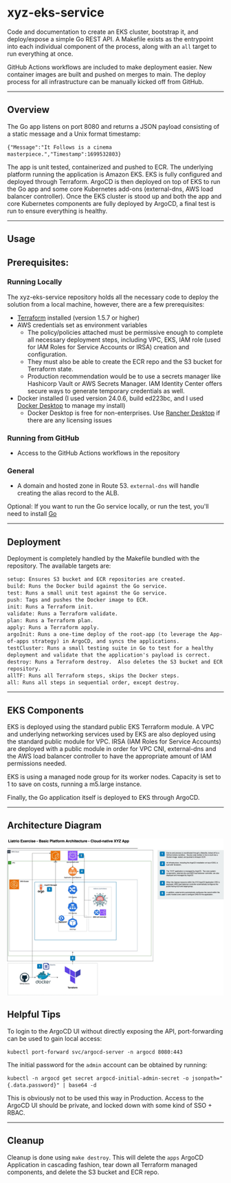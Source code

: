 # xyz-eks-service
Code and documentation to create an EKS cluster, bootstrap it, and deploy/expose a simple Go REST API.  A Makefile exists as the entrypoint into each individual component of the process, along with an `all` target to run everything at once.  

GitHub Actions workflows are included to make deployment easier.  New container images are built and pushed on merges to main.  The deploy process for all infrastructure can be manually kicked off from GitHub.

---

## Overview
The Go app listens on port 8080 and returns a JSON payload consisting of a static message and a Unix format timestamp:
```
{"Message":"It Follows is a cinema masterpiece.","Timestamp":1699532803}
```

The app is unit tested, containerized and pushed to ECR. The underlying platform running the application is Amazon EKS.  EKS is fully configured and deployed through Terraform.  ArgoCD is then deployed on top of EKS to run the Go app and some core Kubernetes add-ons (external-dns, AWS load balancer controller). Once the EKS cluster is stood up and both the app and core Kubernetes components are fully deployed by ArgoCD, a final test is run to ensure everything is healthy.

---

## Usage

## Prerequisites:

### Running Locally
The xyz-eks-service repository holds all the necessary code to deploy the solution from a local machine, however, there are a few prerequisites: 

- [Terraform](https://developer.hashicorp.com/terraform/install) installed (version 1.5.7 or higher)
- AWS credentials set as environment variables
  - The policy/policies attached must be permissive enough to complete all necessary deployment steps, including VPC, EKS, IAM role (used for IAM Roles for Service Accounts or IRSA) creation and configuration.  
  - They must also be able to create the ECR repo and the S3 bucket for Terraform state.
  - Production recommendation would be to use a secrets manager like Hashicorp Vault or AWS Secrets Manager.  IAM Identity Center offers secure ways to generate temporary credentials as well.
- Docker installed (I used version 24.0.6, build ed223bc, and I used [Docker Desktop](https://www.docker.com/products/docker-desktop/) to manage my install)
  - Docker Desktop is free for non-enterprises.  Use [Rancher Desktop](https://docs.rancherdesktop.io/getting-started/installation/) if there are any licensing issues

### Running from GitHub
- Access to the GitHub Actions workflows in the repository

### General
- A domain and hosted zone in Route 53.   `external-dns` will handle creating the alias record to the ALB. 

Optional: If you want to run the Go service locally, or run the test, you'll need to install [Go](https://go.dev/doc/install)

---

## Deployment

Deployment is completely handled by the Makefile bundled with the repository. The available targets are:

```
setup: Ensures S3 bucket and ECR repositories are created.
build: Runs the Docker build against the Go service.
test: Runs a small unit test against the Go service.
push: Tags and pushes the Docker image to ECR.
init: Runs a Terraform init.
validate: Runs a Terraform validate.
plan: Runs a Terraform plan.
apply: Runs a Terraform apply.
argoInit: Runs a one-time deploy of the root-app (to leverage the App-of-apps strategy) in ArgoCD, and syncs the applications.
testCluster: Runs a small testing suite in Go to test for a healthy deployment and validate that the application's payload is correct.
destroy: Runs a Terraform destroy.  Also deletes the S3 bucket and ECR repository.
allTF: Runs all Terraform steps, skips the Docker steps.
all: Runs all steps in sequential order, except destroy.
```

---

## EKS Components

EKS is deployed using the standard public EKS Terraform module.  A VPC and underlying networking services used by EKS are also deployed using the standard public module for VPC.  IRSA (IAM Roles for Service Accounts) are deployed with a public module in order for VPC CNI, external-dns and the AWS load balancer controller to have the appropriate amount of IAM permissions needed.

EKS is using a managed node group for its worker nodes.  Capacity is set to 1 to save on costs, running a m5.large instance.

Finally, the Go application itself is deployed to EKS through ArgoCD.  

---

## Architecture Diagram

![architecture](architecture.jpg)

## Helpful Tips

To login to the ArgoCD UI without directly exposing the API, port-forwarding can be used to gain local access:

```
kubectl port-forward svc/argocd-server -n argocd 8080:443
```

The initial password for the `admin` account can be obtained by running:

```
kubectl -n argocd get secret argocd-initial-admin-secret -o jsonpath="{.data.password}" | base64 -d
```

This is obviously not to be used this way in Production. Access to the ArgoCD UI should be private, and locked down with some kind of SSO + RBAC.

---

## Cleanup

Cleanup is done using `make destroy`.  This will delete the `apps` ArgoCD Application in cascading fashion, tear down all Terraform managed components, and delete the S3 bucket and ECR repo.
